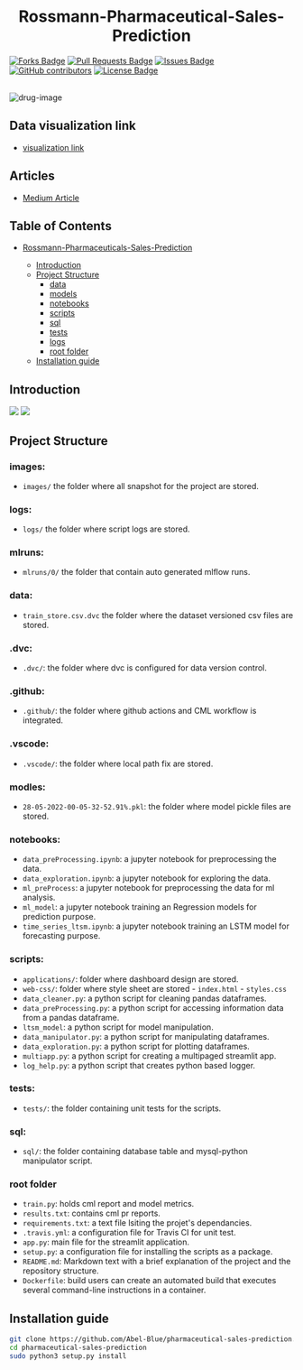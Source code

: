 
<h1 align="center">Rossmann-Pharmaceutical-Sales-Prediction</h1>
<div>
<a href="https://github.com/Amdework21/rossmann-pharmaceutical-sales-prediction/"><img src="https://img.shields.io/github/forks/Amdework21/rossmann-pharmaceutical-sales-prediction" alt="Forks Badge"/></a>
<a href="https://github.com/Abel-Blue/pharmaceutical-sales-prediction/pulls"><img src="https://img.shields.io/github/issues-pr/Abel-Blue/pharmaceutical-sales-prediction" alt="Pull Requests Badge"/></a>
<a href="https://github.com/Abel-Blue/pharmaceutical-sales-prediction/issues"><img src="https://img.shields.io/github/issues/Abel-Blue/pharmaceutical-sales-prediction" alt="Issues Badge"/></a>
<a href="https://github.com/Abel-Blue/pharmaceutical-sales-prediction/graphs/contributors"><img alt="GitHub contributors" src="https://img.shields.io/github/contributors/Abel-Blue/pharmaceutical-sales-prediction?color=2b9348"></a>
<a href="https://github.com/Abel-Blue/pharmaceutical-sales-prediction/blob/main/LICENSE"><img src="https://img.shields.io/github/license/Abel-Blue/pharmaceutical-sales-prediction?color=2b9348" alt="License Badge"/></a>
</div>

</br>

![drug-image](https://www.afd.fr/sites/afd/files/styles/visuel_principal/public/2019-10-09-27-46/flickr-marco-verch.jpg?itok=XH4x7-Y4)

## Data visualization link
- [visualization link](https://share.streamlit.io/abel-blue/pharmaceutical-sales-prediction/main/app.py)

## Articles
- [Medium Article](https://medium.com/@Abel-Blue/pharmaceutical-sales-prediction-using-a-deep-learning-model-92d7d1e9626b)

## Table of Contents

* [Rossmann-Pharmaceuticals-Sales-Prediction](#pharmaceutical-sales-prediction)

  - [Introduction](##Introduction)
  - [Project Structure](#project-structure)
    * [data](#data)
    * [models](#models)
    * [notebooks](#notebooks)
    * [scripts](#scripts)
    * [sql](#sql)
    * [tests](#tests)
    * [logs](#logs)
    * [root folder](#root-folder)
  - [Installation guide](#installation-guide)

## Introduction

<img src="images/slide/3.png" name="">
<img src="images/slide/4.png" name="">

## Project Structure

### images:

- `images/` the folder where all snapshot for the project are stored.

### logs:

- `logs/` the folder where script logs are stored.

### mlruns:
- `mlruns/0/` the folder that contain auto generated mlflow runs.
### data:

 - `train_store.csv.dvc` the folder where the dataset versioned csv files are stored.

### .dvc:
- `.dvc/`: the folder where dvc is configured for data version control.

### .github:

- `.github/`: the folder where github actions and CML workflow is integrated.

### .vscode:

- `.vscode/`: the folder where local path fix are stored.
### modles:
- `28-05-2022-00-05-32-52.91%.pkl`: the folder where model pickle files are stored.

### notebooks:

- `data_preProcessing.ipynb`: a jupyter notebook for preprocessing the data.
- `data_exploration.ipynb`: a jupyter notebook for exploring the data.
- `ml_preProcess`: a jupyter notebook for preprocessing the data for ml analysis.
- `ml_model`: a jupyter notebook training an Regression models for prediction purpose.
- `time_series_ltsm.ipynb`: a jupyter notebook training an LSTM model for forecasting purpose.

###  scripts:

- `applications/`: folder where dashboard design are stored.
- `web-css/`: folder where style sheet are stored
      - `index.html`
      - `styles.css`
- `data_cleaner.py`: a python script for cleaning pandas dataframes.
- `data_preProcessing.py`:  a python script for accessing information data from a pandas dataframe.
- `ltsm_model`: a python script for model manipulation.
- `data_manipulator.py`: a python script for manipulating dataframes.
- `data_exploration.py`: a python script for plotting dataframes.
- `multiapp.py`: a python script for creating a multipaged streamlit app.
- `log_help.py`: a python script that creates python based logger.
### tests:

- `tests/`: the folder containing unit tests for the scripts.

### sql:

- `sql/`: the folder containing database table and mysql-python manipulator script.
### root folder

- `train.py`: holds cml report and model metrics.
- `results.txt`: contains cml pr reports.
- `requirements.txt`: a text file lsiting the projet's dependancies.
- `.travis.yml`: a configuration file for Travis CI for unit test.
- `app.py`: main file for the streamlit application.
- `setup.py`: a configuration file for installing the scripts as a package.
- `README.md`: Markdown text with a brief explanation of the project and the repository structure.
- `Dockerfile`: build users can create an automated build that executes several command-line instructions in a container.

## Installation guide

```bash
git clone https://github.com/Abel-Blue/pharmaceutical-sales-prediction.git
cd pharmaceutical-sales-prediction
sudo python3 setup.py install
```
